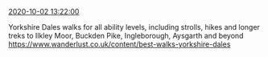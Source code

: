 [2020-10-02 13:22:00](https://mstdn.social/@hill_wanderer/104965401524436727)

Yorkshire Dales walks for all ability levels, including strolls, hikes and longer treks to Ilkley Moor, Buckden Pike, Ingleborough, Aysgarth and beyond <a href="https://www.wanderlust.co.uk/content/best-walks-yorkshire-dales" target="_blank" rel="nofollow noopener noreferrer" translate="no">https://www.wanderlust.co.uk/content/best-walks-yorkshire-dales</a>
